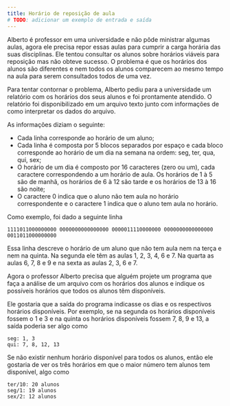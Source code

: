 ```yaml
---
title: Horário de reposição de aula
# TODO: adicionar um exemplo de entrada e saída
---
```


Alberto é professor em uma universidade e não pôde ministrar algumas aulas, agora ele precisa repor essas aulas para cumprir a carga horária das suas disciplinas.
Ele tentou consultar os alunos sobre horários viáveis para reposição mas não obteve sucesso.
O problema é que os horários dos alunos são diferentes e nem todos os alunos comparecem ao mesmo tempo na aula para serem consultados todos de uma vez.

Para tentar contornar o problema, Alberto pediu para a universidade um relatório com os horários dos seus alunos e foi prontamente atendido.
O relatório foi disponibilizado em um arquivo texto junto com informações de como interpretar os dados do arquivo.

As informações diziam o seguinte:

- Cada linha corresponde ao horário de um aluno;
- Cada linha é composta por 5 blocos separados por espaço e cada bloco corresponde ao horário de um dia na semana na ordem: seg, ter, qua, qui, sex;
- O horário de um dia é composto por 16 caracteres (zero ou um), cada caractere correspondendo a um horário de aula. Os horários de 1 à 5 são de manhã, os horários de 6 à 12 são tarde e os horários de 13 à 16 são noite;
- O caractere 0 indica que o aluno não tem aula no horário correspondente e o caractere 1 indica que o aluno tem aula no horário.

Como exemplo, foi dado a seguinte linha

```
1111011000000000 0000000000000000 0000011110000000 0000000000000000 0011011000000000
```

Essa linha descreve o horário de um aluno que não tem aula nem na terça e nem na quinta.
Na segunda ele têm as aulas 1, 2, 3, 4, 6 e 7. Na quarta as aulas 6, 7, 8 e 9 e na sexta as aulas 2, 3, 6 e 7.

Agora o professor Alberto precisa que alguém projete um programa que faça a análise de um arquivo com os horários dos alunos e indique os possíveis horários que todos os alunos têm disponíveis.

Ele gostaria que a saída do programa indicasse os dias e os respectivos horários disponíveis.
Por exemplo, se na segunda os horários disponíveis fossem o 1 e 3 e na quinta os horários disponíveis fossem 7, 8, 9 e 13, a saída poderia ser algo como

```
seg: 1, 3
qui: 7, 8, 12, 13
```

Se não existir nenhum horário disponível para todos os alunos, então ele gostaria de ver os três horários em que o maior número tem alunos tem disponível, algo como

```
ter/10: 20 alunos
seg/1: 19 alunos
sex/2: 12 alunos
```
